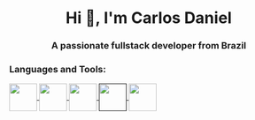 <h1 align="center">Hi 👋, I'm Carlos Daniel</h1>
<h3 align="center">A passionate fullstack developer from Brazil</h3>

<p align="left">
</p>

<h3 align="left">Languages and Tools:</h3>
<p>

  <img align="center" src="https://cdn.jsdelivr.net/gh/devicons/devicon@latest/icons/linux/linux-original.svg" width="50" heigth="50"/><a href="https://linux.org"></img>
  <img align="center" src="https://cdn.jsdelivr.net/gh/devicons/devicon@latest/icons/c/c-original.svg" width="50" heigth="50"><a href="https://clang.llvm.org/"></img>
  <img align="center" src="https://cdn.jsdelivr.net/gh/devicons/devicon/icons/php/php-original.svg" width="50" heigth="50"><a href=""></img>
  <img align="center" src="https://cdn.jsdelivr.net/gh/devicons/devicon@latest/icons/laravel/laravel-original.svg" width="50" heigth="50"><a href="https://laravel.com"></img>
  <img align="center" src="https://cdn.jsdelivr.net/gh/devicons/devicon/icons/mysql/mysql-original.svg" width="50" heigth="50"><a href="https://www.mysql.com/"></img>
 </p>
